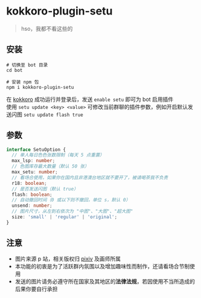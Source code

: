 # kokkoro-plugin-setu

> hso，我都不看这些的

## 安装

``` shell
# 切换至 bot 目录
cd bot

# 安装 npm 包
npm i kokkoro-plugin-setu
```

在 [kokkoro](https://github.com/kokkorojs/kokkoro) 成功运行并登录后，发送 `enable setu` 即可为 bot 启用插件  
使用 `setu update <key> <value>` 可修改当前群聊的插件参数，例如开启默认发送闪图 `setu update flash true`

## 参数

``` typescript
interface SetuOption {
  // 单人每日色色张数限制（每天 5 点重置）
  max_lsp: number;
  // 色图库存最大数量（默认 50 张）
  max_setu: number;
  // 看场合使用，如果你在国内且非港澳台地区就不要开了，被请喝茶我不负责
  r18: boolean;
  // 是否发送闪图（默认 true）
  flash: boolean;
  // 自动撤回时间（0 或以下则不撤回，单位 s，默认 0）
  unsend: number;
  // 图片尺寸，从左到右依次为 "中图"、"大图"、"超大图"
  size: 'small' | 'regular' | 'original';
}
```

## 注意

- 图片来源 p 站，相关版权归 [pixiv](https://www.pixiv.net/) 及画师所属
- 本功能的初衷是为了活跃群内氛围以及增加趣味性而制作，还请看场合节制使用
- 发送的图片请务必遵守所在国家及其地区的**法律法规**，若因使用不当所造成的后果你要自行承担
